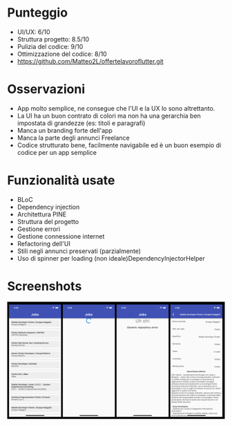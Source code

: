 # Punteggio

-   UI/UX: 6/10
-   Struttura progetto: 8.5/10
-   Pulizia del codice: 9/10
-   Ottimizzazione del codice: 8/10
-   https://github.com/Matteo2L/offertelavoroflutter.git

# Osservazioni

-   App molto semplice, ne consegue che l'UI e la UX lo sono altrettanto.
-   La UI ha un buon contrato di colori ma non ha una gerarchia ben impostata di grandezze (es: titoli e paragrafi)
-   Manca un branding forte dell'app
-   Manca la parte degli annunci Freelance
-   Codice strutturato bene, facilmente navigabile ed è un buon esempio di codice per un app semplice

# Funzionalità usate

-   BLoC
-   Dependency injection
-   Architettura PINE
-   Struttura del progetto
-   Gestione errori
-   Gestione connessione internet
-   Refactoring dell'UI
-   Stili negli annunci preservati (parzialmente)
-   Uso di spinner per loading (non ideale)DependencyInjectorHelper

# Screenshots

![Screenshots](./screenshot.jpg)
